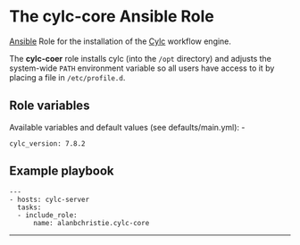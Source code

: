 # The cylc-core Ansible Role
[Ansible] Role for the installation of the [Cylc] workflow engine.

The **cylc-coer** role installs cylc (into the `/opt` directory) and adjusts
the system-wide `PATH` environment variable so all users have access to it
by placing a file in `/etc/profile.d`.

## Role variables
Available variables and default values (see defaults/main.yml): -

    cylc_version: 7.8.2

## Example playbook

    ---
    - hosts: cylc-server
      tasks:
      - include_role:
          name: alanbchristie.cylc-core

---

[Ansible]: https://pypi.org/project/ansible/
[Cylc]: https://cylc.github.io
